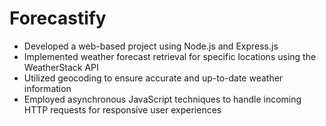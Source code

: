 # Forecastify

- Developed a web-based project using Node.js and Express.js
- Implemented weather forecast retrieval for specific locations using the WeatherStack API
- Utilized geocoding to ensure accurate and up-to-date weather information
- Employed asynchronous JavaScript techniques to handle incoming HTTP requests for responsive user experiences
